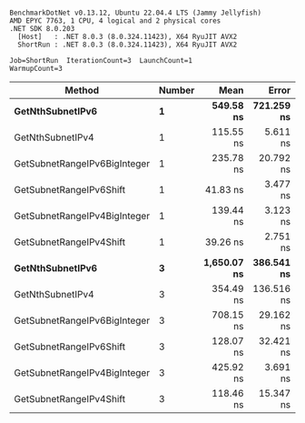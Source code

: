 ```

BenchmarkDotNet v0.13.12, Ubuntu 22.04.4 LTS (Jammy Jellyfish)
AMD EPYC 7763, 1 CPU, 4 logical and 2 physical cores
.NET SDK 8.0.203
  [Host]   : .NET 8.0.3 (8.0.324.11423), X64 RyuJIT AVX2
  ShortRun : .NET 8.0.3 (8.0.324.11423), X64 RyuJIT AVX2

Job=ShortRun  IterationCount=3  LaunchCount=1  
WarmupCount=3  

```
| Method                       | Number | Mean        | Error      | StdDev    | Min         | Max         | Gen0   | Allocated |
|----------------------------- |------- |------------:|-----------:|----------:|------------:|------------:|-------:|----------:|
| **GetNthSubnetIPv6**             | **1**      |   **549.58 ns** | **721.259 ns** | **39.535 ns** |   **526.46 ns** |   **595.23 ns** | **0.0076** |     **696 B** |
| GetNthSubnetIPv4             | 1      |   115.55 ns |   5.611 ns |  0.308 ns |   115.36 ns |   115.90 ns | 0.0019 |     160 B |
| GetSubnetRangeIPv6BigInteger | 1      |   235.78 ns |  20.792 ns |  1.140 ns |   235.08 ns |   237.10 ns | 0.0050 |     432 B |
| GetSubnetRangeIPv6Shift      | 1      |    41.83 ns |   3.477 ns |  0.191 ns |    41.66 ns |    42.03 ns | 0.0019 |     160 B |
| GetSubnetRangeIPv4BigInteger | 1      |   139.44 ns |   3.123 ns |  0.171 ns |   139.27 ns |   139.61 ns | 0.0024 |     208 B |
| GetSubnetRangeIPv4Shift      | 1      |    39.26 ns |   2.751 ns |  0.151 ns |    39.10 ns |    39.40 ns | 0.0021 |     176 B |
| **GetNthSubnetIPv6**             | **3**      | **1,650.07 ns** | **386.541 ns** | **21.188 ns** | **1,636.17 ns** | **1,674.46 ns** | **0.0248** |    **2168 B** |
| GetNthSubnetIPv4             | 3      |   354.49 ns | 136.516 ns |  7.483 ns |   346.51 ns |   361.36 ns | 0.0057 |     480 B |
| GetSubnetRangeIPv6BigInteger | 3      |   708.15 ns |  29.162 ns |  1.598 ns |   706.56 ns |   709.75 ns | 0.0153 |    1296 B |
| GetSubnetRangeIPv6Shift      | 3      |   128.07 ns |  32.421 ns |  1.777 ns |   126.79 ns |   130.10 ns | 0.0057 |     480 B |
| GetSubnetRangeIPv4BigInteger | 3      |   425.92 ns |   3.691 ns |  0.202 ns |   425.69 ns |   426.07 ns | 0.0072 |     624 B |
| GetSubnetRangeIPv4Shift      | 3      |   118.46 ns |  15.347 ns |  0.841 ns |   117.63 ns |   119.31 ns | 0.0062 |     528 B |

